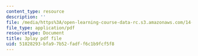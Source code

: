 ```yaml
---
content_type: resource
description: ''
file: /media/https%3A/open-learning-course-data-rc.s3.amazonaws.com/14-01sc-principles-of-microeconomics-fall-2011/51828293bfa97b52fadff6c1b9fcf5f8_e3Bsb1mELcc.pdf
file_type: application/pdf
resourcetype: Document
title: 3play pdf file
uid: 51828293-bfa9-7b52-fadf-f6c1b9fcf5f8
---
```


